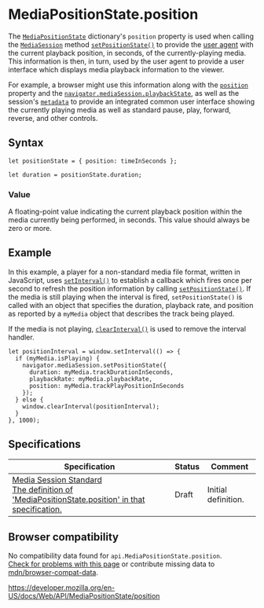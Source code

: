 # MediaPositionState.position

The [`MediaPositionState`](../mediapositionstate) dictionary's `position` property is used when calling the [`MediaSession`](../mediasession) method [`setPositionState()`](../mediasession/setpositionstate) to provide the [user agent](https://developer.mozilla.org/en-US/docs/Glossary/User_agent) with the current playback position, in seconds, of the currently-playing media. This information is then, in turn, used by the user agent to provide a user interface which displays media playback information to the viewer.

For example, a browser might use this information along with the [`position`](position) property and the [`navigator.mediaSession.playbackState`](../mediasession/playbackstate), as well as the session's [`metadata`](../mediasession/metadata) to provide an integrated common user interface showing the currently playing media as well as standard pause, play, forward, reverse, and other controls.

## Syntax

    let positionState = { position: timeInSeconds };

    let duration = positionState.duration;

### Value

A floating-point value indicating the current playback position within the media currently being performed, in seconds. This value should always be zero or more.

## Example

In this example, a player for a non-standard media file format, written in JavaScript, uses [`setInterval()`](../windoworworkerglobalscope/setinterval) to establish a callback which fires once per second to refresh the position information by calling [`setPositionState()`](../mediasession/setpositionstate). If the media is still playing when the interval is fired, `setPositionState()` is called with an object that specifies the duration, playback rate, and position as reported by a `myMedia` object that describes the track being played.

If the media is not playing, [`clearInterval()`](../windoworworkerglobalscope/clearinterval) is used to remove the interval handler.

    let positionInterval = window.setInterval(() => {
      if (myMedia.isPlaying) {
        navigator.mediaSession.setPositionState({
          duration: myMedia.trackDurationInSeconds,
          playbackRate: myMedia.playbackRate,
          position: myMedia.trackPlayPositionInSeconds
        });
      } else {
        window.clearInterval(positionInterval);
      }
    }, 1000);

## Specifications

<table><thead><tr class="header"><th>Specification</th><th>Status</th><th>Comment</th></tr></thead><tbody><tr class="odd"><td><a href="https://w3c.github.io/mediasession/#dom-mediapositionstate-position">Media Session Standard<br />
<span class="small">The definition of 'MediaPositionState.position' in that specification.</span></a></td><td><span class="spec-draft">Draft</span></td><td>Initial definition.</td></tr></tbody></table>

## Browser compatibility

No compatibility data found for `api.MediaPositionState.position`.  
[Check for problems with this page](#on-github) or contribute missing data to [mdn/browser-compat-data](https://github.com/mdn/browser-compat-data).

<a href="https://developer.mozilla.org/en-US/docs/Web/API/MediaPositionState/position" class="_attribution-link">https://developer.mozilla.org/en-US/docs/Web/API/MediaPositionState/position</a>

